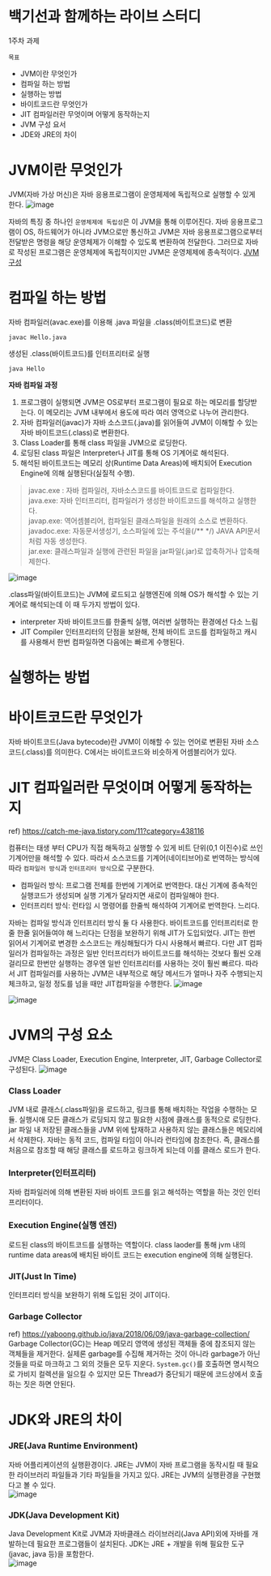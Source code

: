 # 백기선과 함께하는 라이브 스터디
1주차 과제


`목표`
+ JVM이란 무엇인가
+ 컴파일 하는 방법
+ 실행하는 방법
+ 바이트코드란 무엇인가
+ JIT 컴파일러란 무엇이며 어떻게 동작하는지
+ JVM 구성 요서
+ JDE와 JRE의 차이
  

# JVM이란 무엇인가
JVM(자바 가상 머신)은 자바 응용프로그램이 운영체제에 독립적으로 실행할 수 있게 한다.
![image](https://user-images.githubusercontent.com/24693833/126054735-dd6a017c-3438-4b8d-b133-fa70eca9cc73.png)


자바의 특징 중 하나인 `운영체제에 독립성`은 이 JVM을 통해 이루어진다. 자바 응용프로그램이 OS, 하드웨어가 아니라 JVM으로만 통신하고 JVM은 자바 응용프로그램으로부터 전달받은 명령을 해당 운영체제가 이해할 수 있도록 변환하여 전달한다. 그러므로 자바로 작성된 프로그램은 운영체제에 독립적이지만 JVM은 운영체제에 종속적이다. [JVM 구성](#jvm의-구성-요소)

# 컴파일 하는 방법
자바 컴파일러(avac.exe)를 이용해 .java 파일을 .class(바이트코드)로 변환
```
javac Hello.java
```
생성된 .class(바이트코드)를 인터프리터로 실행
```
java Hello
```
**자바 컴파일 과정**
1. 프로그램이 실행되면 JVM은 OS로부터 프로그램이 필요로 하는 메모리를 할당받는다. 이 메모리는 JVM 내부에서 용도에 따라 여러 영역으로 나누어 관리한다.
2. 자바 컴파일러(javac)가 자바 소스코드(.java)를 읽어들여 JVM이 이해할 수 있는 자바 바이트코드(.class)로 변환한다.
3. Class Loader를 통해 class 파일을 JVM으로 로딩한다.
4. 로딩된 class 파일은 Interpreter나 JIT를 통해 OS 기계어로 해석된다.
5. 해석된 바이트코드는 메모리 상(Runtime Data Areas)에 배치되어 Execution Engine에 의해 실행된다(실질적 수행). 

> javac.exe : 자바 컴파일러, 자바소스코드를 바이트코드로 컴파일한다.  
> java.exe: 자바 인터프리터, 컴파일러가 생성한 바이트코드를 해석하고 실행한다.  
> javap.exe: 역어셈블리어, 컴파일된 클래스파일을 원래의 소스로 변환하다.
> javadoc.exe: 자동문서생성기, 소스파일에 있는 주석을(/** */) JAVA API문서처럼 자동 생성한다.  
> jar.exe: 클래스파일과 실행에 관련된 파일을 jar파일(.jar)로 압축하거나 압축해제한다.

![image](https://user-images.githubusercontent.com/24693833/126054722-68cc8047-153f-4953-8832-c0de807301e0.png)

.class파일(바이트코드)는 JVM에 로드되고 실행엔진에 의해 OS가 해석할 수 있는 기계어로 해석되는데 이 때 두가지 방법이 있다. 
+ interpreter
자바 바이트코드를 한줄씩 실행, 여러번 실행하는 환경에선 다소 느림
+ JIT Compiler
인터프리터의 단점을 보완해, 전체 바이트 코드를 컴파일하고 캐시를 사용해서 한번 컴파일하면 다음에는 빠르게 수행된다.

# 실행하는 방법


# 바이트코드란 무엇인가
자바 바이트코드(Java bytecode)란 JVM이 이해할 수 있는 언어로 변환된 자바 소스 코드(.class)를 의미한다. 
C에서는 바이트코드와 비슷하게 어셈블리어가 있다. 

# JIT 컴파일러란 무엇이며 어떻게 동작하는지
ref) https://catch-me-java.tistory.com/11?category=438116  

컴퓨터는 태생 부터 CPU가 직접 해독하고 실행할 수 있게 비트 단위(0,1 이진수)로 쓰인 기계어만을 해석할 수 있다. 따라서 소스코드를 기계어(네이티브어)로 번역하는 방식에 따라 `컴파일러 방식`과 `인터프리터 방식`으로 구분한다.
+ 컴파일러 방식: 프로그램 전체를 한번에 기계어로 번역한다. 대신 기계에 종속적인 실행코드가 생성되며 실행 기계가 달라지면 새로이 컴파일해야 한다. 
+ 인터프리터 방식: 런타임 시 명령어를 한줄씩 해석하여 기계어로 번역한다. 느리다.


자바는 컴파일 방식과 인터프리터 방식 둘 다 사용한다. 바이트코드를 인터프리터로 한줄 한줄 읽어들여야 해 느리다는 단점을 보완하기 위해 JIT가 도입되었다. JIT는 한번 읽어서 기계어로 변경한 소스코드는 캐싱해뒀다가 다시 사용해서 빠르다. 다만 JIT 컴파일러가 컴파일하는 과정은 일반 인터프리터가 바이트코드를 해석하는 것보다 훨씬 오래 걸리므로 한번만 실행하는 경우엔 일반 인터프리터를 사용하는 것이 훨씬 빠르다. 따라서 JIT 컴파일러를 사용하는 JVM은 내부적으로 해당 메서드가 얼마나 자주 수행되는지 체크하고, 일정 정도를 넘을 때만 JIT컴파일을 수행한다.
![image](https://user-images.githubusercontent.com/24693833/126055198-6196fbdd-512a-49d0-a16b-bed31463f586.png)

![image](https://user-images.githubusercontent.com/24693833/126055205-a3680a0c-fb8e-49b3-ae9b-9f4fa33b6903.png)

# JVM의 구성 요소
JVM은 Class Loader, Execution Engine, Interpreter, JIT, Garbage Collector로 구성된다.
![image](https://user-images.githubusercontent.com/24693833/126055392-bb364e17-903d-4258-9dbb-eaf8a65723b2.png)


### Class Loader
JVM 내로 클래스(.class파일)을 로드하고, 링크를 통해 배치하는 작업을 수행하는 모듈. 실행시애 모든 클래스가 로딩되지 않고 필요한 시점에 클래스를 동적으로 로딩한다. jar 파일 내 저장된 클래스들을 JVM 위에 탑재하고 사용하지 않는 클래스들은 메모리에서 삭제한다. 자바는 동적 코드, 컴파일 타임이 아니라 런타임에 참조한다. 즉, 클래스를 처음으로 참조할 때 해당 클래스를 로드하고 링크하게 되는데 이를 클래스 로드가 한다.

### Interpreter(인터프리터)
자바 컴파일러에 의해 변환된 자바 바이트 코드를 읽고 해석하는 역할을 하는 것인 인터프리터이다.

### Execution Engine(실행 엔진)
로드된 class의 바이트코드를 실행하는 역할이다. class laoder를 통해 jvm 내의 runtime data areas에 배치된 바이트 코드는 execution engine에 의해 실행된다.


### JIT(Just In Time)
인터프리터 방식을 보완하기 위해 도입된 것이 JIT이다. 

### Garbage Collector
ref) https://yaboong.github.io/java/2018/06/09/java-garbage-collection/  
Garbage Collector(GC)는 Heap 메모리 영역에 생성된 객체들 중에 참조되지 않는 객체들을 제거한다. 실제론 garbage를 수집해 제거하는 것이 아니라 garbage가 아닌 것들을 따로 마크하고 그 외의 것들은 모두 지운다. `System.gc()`를 호출하면 명시적으로 가비지 컬렉션을 일으킬 수 있지만 모든 Thread가 중단되기 때문에 코드상에서 호출하는 짓은 하면 안된다.


# JDK와 JRE의 차이
### JRE(Java Runtime Environment)
자바 어플리케이션의 실행환경이다. JRE는 JVM이 자바 프로그램을 동작시킬 때 필요한 라이브러리 파일들과 기타 파일들을 가지고 있다. JRE는 JVM의 실행환경을 구현했다고 볼 수 있다.  
![image](https://user-images.githubusercontent.com/24693833/126055471-e1f04ee1-6cb2-4a01-ac90-b55776ff27c6.png)



### JDK(Java Development Kit)
Java Development Kit로 JVM과 자바클래스 라이브러리(Java API)외에 자바를 개발하는데 필요한 프로그램들이 설치된다. JDK는 JRE + 개발을 위해 필요한 도구(javac, java 등)을 포함한다.  
![image](https://user-images.githubusercontent.com/24693833/126055475-73d3c8e3-cb3a-48a3-996f-f32478728fdb.png)
